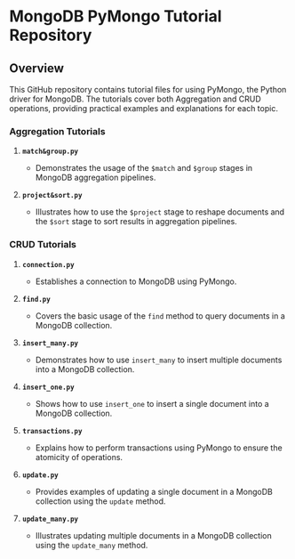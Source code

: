 # MongoDB PyMongo Tutorial Repository

## Overview

This GitHub repository contains tutorial files for using PyMongo, the Python driver for MongoDB. The tutorials cover both Aggregation and CRUD operations, providing practical examples and explanations for each topic.

### Aggregation Tutorials

1. **`match&group.py`**
   - Demonstrates the usage of the `$match` and `$group` stages in MongoDB aggregation pipelines.
   
2. **`project&sort.py`**
   - Illustrates how to use the `$project` stage to reshape documents and the `$sort` stage to sort results in aggregation pipelines.

### CRUD Tutorials

1. **`connection.py`**
   - Establishes a connection to MongoDB using PyMongo.

2. **`find.py`**
   - Covers the basic usage of the `find` method to query documents in a MongoDB collection.

3. **`insert_many.py`**
   - Demonstrates how to use `insert_many` to insert multiple documents into a MongoDB collection.

4. **`insert_one.py`**
   - Shows how to use `insert_one` to insert a single document into a MongoDB collection.

5. **`transactions.py`**
   - Explains how to perform transactions using PyMongo to ensure the atomicity of operations.

6. **`update.py`**
   - Provides examples of updating a single document in a MongoDB collection using the `update` method.

7. **`update_many.py`**
   - Illustrates updating multiple documents in a MongoDB collection using the `update_many` method.
